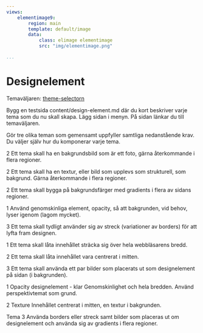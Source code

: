 ```yaml
---
views:
    elementimage9:
        region: main
        template: default/image
        data:
            class: elimage elementimage
            src: "img/elementimage.png"

...
```

Designelement
==================

Temaväljaren: [theme-selectorn](./theme-selector)


Bygg en testsida content/design-element.md där du kort beskriver varje tema som du nu skall skapa. Lägg sidan i menyn. På sidan länkar du till temaväljaren.


Gör tre olika teman som gemensamt uppfyller samtliga nedanstående krav. Du väljer själv hur du komponerar varje tema.

2 Ett tema skall ha en bakgrundsbild som är ett foto, gärna återkommande i flera regioner.

2 Ett tema skall ha en textur, eller bild som upplevs som strukturell, som bakgrund. Gärna återkommande i flera regioner.

2 Ett tema skall bygga på bakgrundsfärger med gradients i flera av sidans regioner.

1 Använd genomskinliga element, opacity, så att bakgrunden, vid behov, lyser igenom (lagom mycket).

3 Ett tema skall tydligt använder sig av streck (variationer av borders) för att lyfta fram designen.

1 Ett tema skall låta innehållet sträcka sig över hela webbläsarens bredd.

2 Ett tema skall låta innehållet vara centrerat i mitten.

3 Ett tema skall använda ett par bilder som placerats ut som designelement på sidan (i bakgrunden).


1 Opacity designelement - klar
Genomskinlighet och hela bredden. Använd perspektivtemat som grund.

2 Texture
Innehållet centrerat i mitten, en textur i bakgrunden.

Tema 3
Använda borders eller streck samt bilder som placeras ut om designelement och använda sig av gradients i flera regioner.
